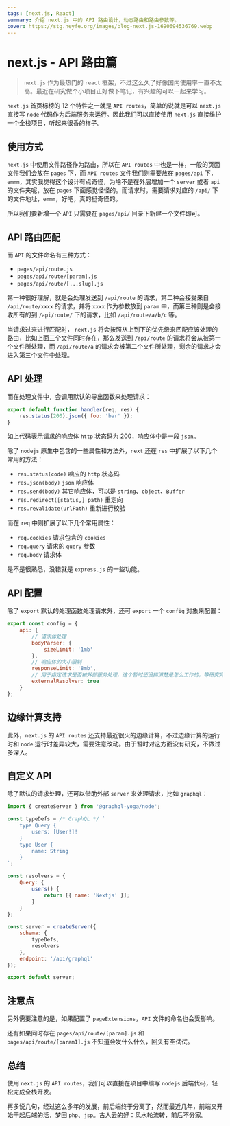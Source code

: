 ```yaml
---
tags: [next.js, React]
summary: 介绍 next.js 中的 API 路由设计，动态路由和路由参数等。
cover: https://stg.heyfe.org/images/blog-next.js-1690694536769.webp
---
```


# next.js - API 路由篇

> `next.js` 作为最热门的 `react` 框架，不过这么久了好像国内使用率一直不太高。最近在研究做个小项目正好做下笔记，有兴趣的可以一起来学习。

`next.js` 首页标榜的 12 个特性之一就是 `API routes`，简单的说就是可以 `next.js` 直接写 `node` 代码作为后端服务来运行。因此我们可以直接使用 `next.js` 直接维护一个全栈项目，听起来很香的样子。

## 使用方式

`next.js` 中使用文件路径作为路由，所以在 `API routes` 中也是一样，一般的页面文件我们会放在 `pages` 下，而 `API routes` 文件我们则需要放在 `pages/api` 下，`emmm`，其实我觉得这个设计有点奇怪，为啥不是在外层增加一个 `server` 或者 `api` 的文件夹呢，放在 `pages` 下面感觉怪怪的。而请求时，需要请求对应的 `/api/` 下的文件地址，`emmm`，好吧，真的挺奇怪的。

所以我们要新增一个 `API` 只需要在 `pages/api/` 目录下新建一个文件即可。

## API 路由匹配

而 `API` 的文件命名有三种方式：

-   `pages/api/route.js`
-   `pages/api/route/[param].js`
-   `pages/api/route/[...slug].js`

第一种很好理解，就是会处理发送到 `/api/route` 的请求，第二种会接受来自 `/api/route/xxxx` 的请求，并将 `xxxx` 作为参数放到 `param` 中，而第三种则是会接收所有的到 `/api/route/` 下的请求，比如 `/api/route/a/b/c` 等。

当请求过来进行匹配时， `next.js` 将会按照从上到下的优先级来匹配应该处理的路由，比如上面三个文件同时存在，那么发送到 `/api/route` 的请求将会从被第一个文件所处理，而 `/api/route/a` 的请求会被第二个文件所处理，剩余的请求才会进入第三个文件中处理。

## API 处理

而在处理文件中，会调用默认的导出函数来处理请求：

```js
export default function handler(req, res) {
    res.status(200).json({ foo: 'bar' });
}
```

如上代码表示请求的响应体 `http` 状态码为 200，响应体中是一段 `json`。

除了 `nodejs` 原生中包含的一些属性和方法外，`next` 还在 `res` 中扩展了以下几个常用的方法：

-   `res.status(code)` 响应的 `http` 状态码
-   `res.json(body)` `json` 响应体
-   `res.send(body)` 其它响应体，可以是 `string`、`object`、`Buffer`
-   `res.redirect([status,] path)` 重定向
-   `res.revalidate(urlPath)` 重新进行校验

而在 `req` 中则扩展了以下几个常用属性：

-   `req.cookies` 请求包含的 `cookies`
-   `req.query` 请求的 `query` 参数
-   `req.body` 请求体

是不是很熟悉，没错就是 `express.js` 的一些功能。

## API 配置

除了 `export` 默认的处理函数处理请求外，还可 `export` 一个 `config` 对象来配置：

```js
export const config = {
    api: {
        // 请求体处理
        bodyParser: {
            sizeLimit: '1mb'
        },
        // 响应体的大小限制
        responseLimit: '8mb',
        // 用于指定请求是否被外部服务处理，这个暂时还没搞清楚是怎么工作的，等研究完了再来更新
        externalResolver: true
    }
};
```

## 边缘计算支持

此外，`next.js` 的 `API routes` 还支持最近很火的边缘计算，不过边缘计算的运行时和 `node` 运行时差异较大，需要注意改动。由于暂时对这方面没有研究，不做过多深入。

## 自定义 API

除了默认的请求处理，还可以借助外部 `server` 来处理请求，比如 `graphql`：

```js
import { createServer } from '@graphql-yoga/node';

const typeDefs = /* GraphQL */ `
    type Query {
        users: [User!]!
    }
    type User {
        name: String
    }
`;

const resolvers = {
    Query: {
        users() {
            return [{ name: 'Nextjs' }];
        }
    }
};

const server = createServer({
    schema: {
        typeDefs,
        resolvers
    },
    endpoint: '/api/graphql'
});

export default server;
```

## 注意点

另外需要注意的是，如果配置了 `pageExtensions`，`API` 文件的命名也会受影响。

还有如果同时存在 `pages/api/route/[param].js` 和 `pages/api/route/[param1].js` 不知道会发什么什么，回头有空试试。

## 总结

使用 `next.js` 的 `API routes`，我们可以直接在项目中编写 `nodejs` 后端代码，轻松完成全栈开发。

再多说几句，经过这么多年的发展，前后端终于分离了，然而最近几年，前端又开始干起后端的活，梦回 `php`、`jsp`。古人云的好：风水轮流转，前后不分家。
